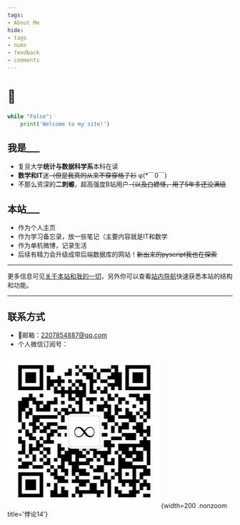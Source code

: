 ```yaml
---
tags:
- About Me
hide:
- tags
- nums
- feedback
- comments
---
```


# 👋

```python title="ψ(｀∇´)ψ   快问个好"
while "False":
	print('Welcome to my site!')
```
## 我是___
- 复旦大学**统计与数据科学系**本科在读
- **数学和IT**迷<s>（但是我真的从来不穿穿格子衫</s> φ(*￣0￣)
- 不那么资深的**二刺螈**，超高强度B站用户<s>（以及白嫖怪，用了5年多还没满级</s>

## 本站___
- 作为个人主页
- 作为学习备忘录，放一些笔记（主要内容就是IT和数学
- 作为单机微博，记录生活
- 后续有精力会升级成带后端数据库的网站！<s>新出来的pyscript我也在探索</s>

---

更多信息可见[关于本站和我的一切](./About/about/)，另外你可以查看[站内导航](./About/)快速获悉本站的结构和功能。

---

## 联系方式

- 🐧邮箱：[2207854887@qq.com](mailto:2207854887@qq.com)
- 个人微信订阅号：

![](./assets/images/qrcode.jpg){width=200 .nonzoom title='悖论14'}



